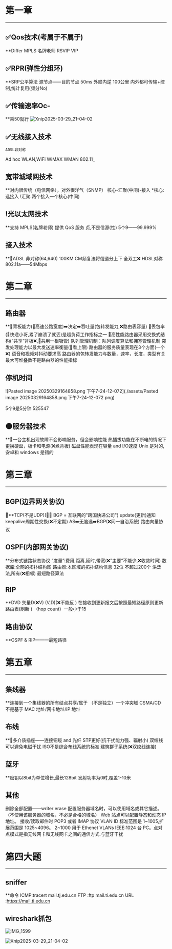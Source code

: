 
# 第一章
---
## ✅Qos技术(考属于不属于)
**Differ
MPLS  名牌老师
RSVIP  VIP

## ✅RPR(弹性分组环)
**SRP公平算法
源节点——目的节点
50ms
外顺内逆
100公里
内外都可传输+控制,统计复用(频分No)

## ✅传输速率Oc-
**乘50就行
![Xnip2025-03-29_21-04-02](./assets/Xnip2025-03-29_21-04-02.jpg)

## ✅无线接入技术
	ADSL非对称
Ad hoc
WLAN,WiFi
WiMAX
WMAN
802.11_


## 宽带城域网技术
**对内很传统（电信网络），对外很洋气（SNMP）
核心-汇聚(中间)-接入
	*核心: 选接入
	!汇聚:两个接入一个核心(中间)

## !光以太网技术
**支持 MPLS(名牌老师)
提供 QoS 服务
贞,不是信源(性)
5个9——99.999% 

## 接入技术
**🌟ADSL 非对称(64,640)
100KM
CM频复法将信道分上下
全双工❌
HDSL对称
802.11a——54Mbps

# 第二章
---
## 路由器
**🌟背板能力(🌰高速公路宽度)➡️决定➡️吞吐量(包转发能力,❌路由表容量)
🌟丢包率(🌰快递小哥,累了崩溃了就丢)是超负荷工作指标之一
🌟高性能路由器采用交换式结构(”共享“背板❌,🌰共用一根吸管) 
	队列管理机制：队列调度算法和拥塞管理机制
	突发处理能力以最大发送速率衡量(🌰看上限)
	路由器的服务质量表现在3个方面(一个❌)
	语音和视频对抖动要求高
	路由器的包转发能力与数量，速率，长度，类型有关
	最大可堆叠数不是路由器的性能指标

## 停机时间  
![Pasted image 20250329164858.png 下午7-24-12-072](./assets/Pasted image 20250329164858.png 下午7-24-12-072.png)



5个9是5分钟
525547

## 🌑服务器技术
**🌟一台主机出现故障不会影响服务，但会影响性能
热插拔功能在不断电的情况下更换硬盘，板卡和电源(❌煮背板)
磁盘性能表现在容量 and I/O速度
Unix 是对的,安卓和 windows 是错的

# 第三章
---
## BGP(边界网关协议)
🌟**TCP(不是UDP)(🌰🌐 BGP = 互联网的"跨国快递公司")
update(更新)通知
keepalive周期性交换(❌不定期)
AS➡️无脑选➡️BGP(❌同一自治系统)
路由向量协议

## OSPF(内部网关协议)
**分布式链路状态协议
“度量”:费用,距离,延时,带宽(❌”主要“不能少,❌收敛时间)
数据库:全网的拓扑结构图
路由器:本区域的拓扑结构信息
32位
不超过200个 
洪泛法,所有(❌相邻)
最短路径算法

## RIP
**DVD
	矢量D(❌V)
	(V,D)(❌不能反 )
在接收到更新报文后按照最短路径原则更新路由表(刷新 )
（hop count）一般小于15
## 路由协议
**OSPF & RIP———最短路径

# 第五章
---
## 集线器
**连接到一个集线器的所有结点共享/属于 （不是独立）一个冲突域
CSMA/CD
不是基于 MAC 地址/网卡地址/IP 地址
## 布线
**🌟多介质插座——连接铜缆 and 光纤
STP更好(抗干扰能力强、辐射小)
双绞线可以避免电磁干扰
ISO不是综合布线系统的标准
建筑群子系统(❌双绞线连接)


## 蓝牙
**密钥以8bit为单位增长,最长128bit
发射功率为0时,覆盖1-10米
## 其他
删除全部配置——writer erase
配置服务器域名时，可以使用域名或其它描述。（不使用该服务器的域名，不必是合格的域名）
Web 站点可以配置静态和动态 IP 地址。
接收/读取邮件时 POP3 或者 IMAP 协议
VLAN ID 标准范围是 1~1005,扩展范围是 1025~4096。
2~1000 用于 Ethenet VLANs
IEEE:1024 台 PC。点对点模式是指无线网卡和无线网卡之间的通信方式.与蓝牙干扰

# 第四大题
---
## sniffer
**命令
	ICMP:tracert mail.tj.edu.cn 
	FTP :ftp mail.ti.edu.cn 
	URL :https://mail.ti.edu.cn
## wireshark抓包
![IMG_1599](./assets/IMG_1599.jpeg)





![Xnip2025-03-29_21-04-02](./assets/Xnip2025-03-29_21-04-02-8280692.jpg)